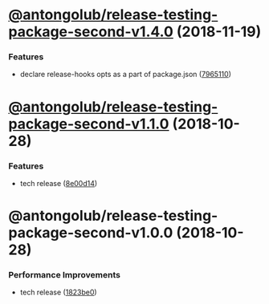 # [@antongolub/release-testing-package-second-v1.4.0](https://github.com/antongolub/release-testing/compare/v1.3.0...v1.4.0) (2018-11-19)


### Features

* declare release-hooks opts as a part of package.json ([7965110](https://github.com/antongolub/release-testing/commit/7965110))

# [@antongolub/release-testing-package-second-v1.1.0](https://github.com/antongolub/release-testing/compare/v1.0.0...v1.1.0) (2018-10-28)


### Features

* tech release ([8e00d14](https://github.com/antongolub/release-testing/commit/8e00d14))

# @antongolub/release-testing-package-second-v1.0.0 (2018-10-28)


### Performance Improvements

* tech release ([1823be0](https://github.com/antongolub/release-testing/commit/1823be0))
